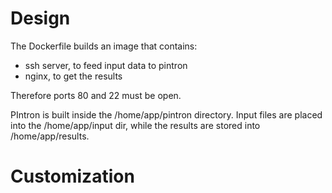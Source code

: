 # Design

The Dockerfile builds an image that contains:
* ssh server, to feed input data to pintron
* nginx, to get the results

Therefore ports 80 and 22 must be open.

PIntron is built inside the /home/app/pintron directory.
Input files are placed into the /home/app/input dir, while the results are
stored into /home/app/results.

# Customization
